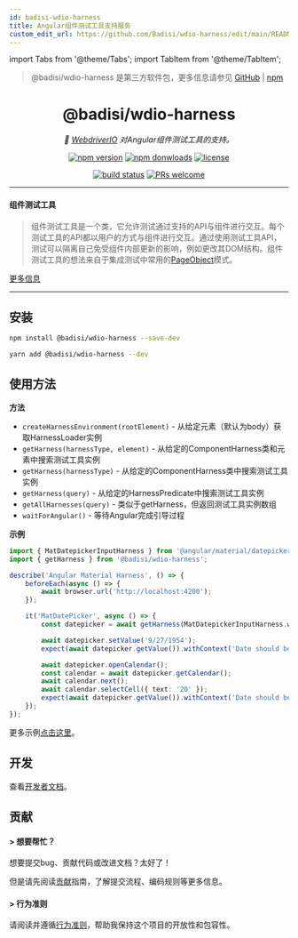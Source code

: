 ```yaml
---
id: badisi-wdio-harness
title: Angular组件测试工具支持服务
custom_edit_url: https://github.com/Badisi/wdio-harness/edit/main/README.md
---
```


import Tabs from '@theme/Tabs';
import TabItem from '@theme/TabItem';

> @badisi/wdio-harness 是第三方软件包，更多信息请参见 [GitHub](https://github.com/Badisi/wdio-harness) | [npm](https://www.npmjs.com/package/@badisi/wdio-harness)
<h1 align="center">
    @badisi/wdio-harness
</h1>

<p align="center">
    <i>🔬 <a href="https://webdriver.io" alt="wdio">WebdriverIO</a> 对Angular组件测试工具的支持。</i><br/>
</p>

<p align="center">
    <a href="https://www.npmjs.com/package/@badisi/wdio-harness">
        <img src="https://img.shields.io/npm/v/@badisi/wdio-harness.svg?color=blue&logo=npm" alt="npm version" /></a>
    <a href="https://npmcharts.com/compare/@badisi/wdio-harness?minimal=true">
        <img src="https://img.shields.io/npm/dw/@badisi/wdio-harness.svg?color=7986CB&logo=npm" alt="npm donwloads" /></a>
    <a href="https://github.com/badisi/wdio-harness/blob/main/LICENSE">
        <img src="https://img.shields.io/npm/l/@badisi/wdio-harness.svg?color=ff69b4" alt="license" /></a>
</p>

<p align="center">
    <a href="https://github.com/Badisi/wdio-harness/actions/workflows/ci_tests.yml">
        <img src="https://github.com/Badisi/wdio-harness/actions/workflows/ci_tests.yml/badge.svg" alt="build status" /></a>
    <a href="https://github.com/badisi/wdio-harness/blob/main/CONTRIBUTING.md#-submitting-a-pull-request-pr">
        <img src="https://img.shields.io/badge/PRs-welcome-brightgreen.svg" alt="PRs welcome" /></a>
</p>

<hr/>

#### 组件测试工具

> 组件测试工具是一个类，它允许测试通过支持的API与组件进行交互。每个测试工具的API都以用户的方式与组件进行交互。通过使用测试工具API，测试可以隔离自己免受组件内部更新的影响，例如更改其DOM结构。组件测试工具的想法来自于集成测试中常用的[PageObject](https://martinfowler.com/bliki/PageObject.html)模式。

[更多信息](https://material.angular.io/cdk/test-harnesses/overview)

<hr/>

## 安装

```sh
npm install @badisi/wdio-harness --save-dev
```

```sh
yarn add @badisi/wdio-harness --dev
```


## 使用方法

__方法__

- `createHarnessEnvironment(rootElement)` - 从给定元素（默认为body）获取HarnessLoader实例
- `getHarness(harnessType, element)` - 从给定的ComponentHarness类和元素中搜索测试工具实例
- `getHarness(harnessType)` - 从给定的ComponentHarness类中搜索测试工具实例
- `getHarness(query)` - 从给定的HarnessPredicate中搜索测试工具实例
- `getAllHarnesses(query)` - 类似于getHarness，但返回测试工具实例数组
- `waitForAngular()` - 等待Angular完成引导过程

__示例__

```ts
import { MatDatepickerInputHarness } from '@angular/material/datepicker/testing';
import { getHarness } from '@badisi/wdio-harness';

describe('Angular Material Harness', () => {
    beforeEach(async () => {
        await browser.url('http://localhost:4200');
    });

    it('MatDatePicker', async () => {
        const datepicker = await getHarness(MatDatepickerInputHarness.with({ selector: '#demo-datepicker-input' }));

        await datepicker.setValue('9/27/1954');
        expect(await datepicker.getValue()).withContext('Date should be 9/27/1954').toBe('9/27/1954');

        await datepicker.openCalendar();
        const calendar = await datepicker.getCalendar();
        await calendar.next();
        await calendar.selectCell({ text: '20' });
        expect(await datepicker.getValue()).withContext('Date should be 10/20/1954').toBe('10/20/1954');
    });
});
```

更多示例[点击这里][examples]。


## 开发

查看[开发者文档][developer]。


## 贡献

#### > 想要帮忙？

想要提交bug、贡献代码或改进文档？太好了！

但是请先阅读[贡献][contributing]指南，了解提交流程、编码规则等更多信息。

#### > 行为准则

请阅读并遵循[行为准则][codeofconduct]，帮助我保持这个项目的开放性和包容性。




[developer]: https://github.com/badisi/wdio-harness/blob/main/DEVELOPER.md
[contributing]: https://github.com/badisi/wdio-harness/blob/main/CONTRIBUTING.md
[codeofconduct]: https://github.com/badisi/wdio-harness/blob/main/CODE_OF_CONDUCT.md
[examples]: https://github.com/badisi/wdio-harness/blob/main/projects/tests-e2e/harness.e2e.ts